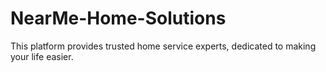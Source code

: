 # NearMe-Home-Solutions
This platform provides trusted home service experts, dedicated to making your life easier.
